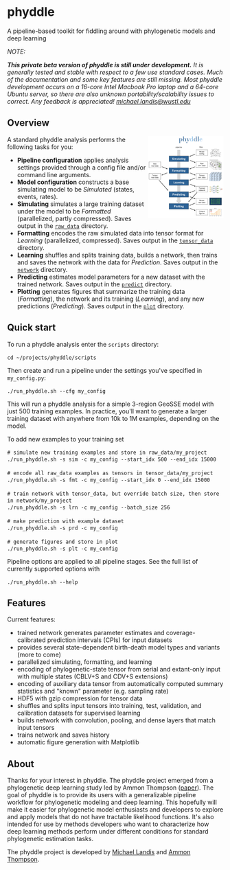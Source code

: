# phyddle

A pipeline-based toolkit for fiddling around with phylogenetic models and deep learning 

*NOTE:*

*<b>This private beta version of phyddle is still under development.</b> It is generally tested and stable with respect to a few use standard cases. Much of the documentation and some key features are still missing. Most phyddle development occurs on a 16-core Intel Macbook Pro laptop and a 64-core Ubuntu server, so there are also unknown portability/scalability issues to correct. Any feedback is appreciated! michael.landis@wustl.edu*


## Overview

<img align="right" src="https://github.com/landislab/landislab.github.io/blob/5bb4685a12ebf4c99dd773de6d87b44cc3c47090/assets/research/img/phyddle_pipeline.png?raw=true" width="35%">

A standard phyddle analysis performs the following tasks for you:

- **Pipeline configuration** applies analysis settings provided through a config file and/or command line arguments.
- **Model configuration** constructs a base simulating model to be *Simulated* (states, events, rates).
- **Simulating** simulates a large training dataset under the model to be *Formatted* (parallelized, partly compressed). Saves output in the [`raw_data`](workspace/raw_data) directory.
- **Formatting** encodes the raw simulated data into tensor format for *Learning* (parallelized, compressed). Saves output in the [`tensor_data`](workspace/tensor_data) directory.
- **Learning** shuffles and splits training data, builds a network, then trains and saves the network with the data for *Prediction*. Saves output in the [`network`](workspace/network) directory.
- **Predicting** estimates model parameters for a new dataset with the trained network. Saves output in the [`predict`](workspace/predict) directory.
- **Plotting** generates figures that summarize the training data (*Formatting*), the network and its training (*Learning*), and any new predictions (*Predicting*). Saves output in the [`plot`](workspace/plot) directory.



## Quick start

To run a phyddle analysis enter the `scripts` directory:
```shell
cd ~/projects/phyddle/scripts
```

Then create and run a pipeline under the settings you've specified in `my_config.py`:
```shell
./run_phyddle.sh --cfg my_config
```

This will run a phyddle analysis for a simple 3-region GeoSSE model with just 500 training examples. In practice, you'll want to generate a larger training dataset with anywhere from 10k to 1M examples, depending on the model.

To add new examples to your training set
```shell
# simulate new training examples and store in raw_data/my_project
./run_phyddle.sh -s sim -c my_config --start_idx 500 --end_idx 15000

# encode all raw_data examples as tensors in tensor_data/my_project
./run_phyddle.sh -s fmt -c my_config --start_idx 0 --end_idx 15000

# train network with tensor_data, but override batch size, then store in network/my_project
./run_phyddle.sh -s lrn -c my_config --batch_size 256

# make prediction with example dataset
./run_phyddle.sh -s prd -c my_config

# generate figures and store in plot
./run_phyddle.sh -s plt -c my_config
```

Pipeline options are applied to all pipeline stages. See the full list of currently supported options with
```shell
./run_phyddle.sh --help
```

## Features

Current features:
- trained network generates parameter estimates and coverage-calibrated prediction intervals (CPIs) for input datasets
- provides several state-dependent birth-death model types and variants (more to come)
- parallelized simulating, formatting, and learning
- encoding of phylogenetic-state tensor from serial and extant-only input with multiple states (CBLV+S and CDV+S extensions)
- encoding of auxiliary data tensor from automatically computed summary statistics and "known" parameter (e.g. sampling rate)
- HDF5 with gzip compression for tensor data
- shuffles and splits input tensors into training, test, validation, and calibration datasets for supervised learning
- builds network with convolution, pooling, and dense layers that match input tensors
- trains network and saves history
- automatic figure generation with Matplotlib

## About
Thanks for your interest in phyddle. The phyddle project emerged from a phylogenetic deep learning study led by Ammon Thompson ([paper](https://www.biorxiv.org/content/10.1101/2023.02.08.527714v2)). The goal of phyddle is to provide its users with a generalizable pipeline workflow for phylogenetic modeling and deep learning. This hopefully will make it easier for phylogenetic model enthusiasts and developers to explore and apply models that do not have tractable likelihood functions. It's also intended for use by methods developers who want to characterize how deep learning methods perform under different conditions for standard phylogenetic estimation tasks.

The phyddle project is developed by [Michael Landis](https://landislab.org) and [Ammon Thompson](https://scholar.google.com/citations?user=_EpmmTwAAAAJ&hl=en&oi=ao).


